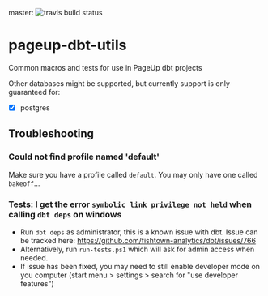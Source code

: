 master: ![travis build status](https://travis-ci.org/PageUpPeopleOrg/pageup-dbt-utils.svg?branch=master)

# pageup-dbt-utils
Common macros and tests for use in PageUp dbt projects

Other databases might be supported, but currently support is only guaranteed for:
 - [x] postgres


## Troubleshooting

### Could not find profile named 'default'

Make sure you have a profile called `default`. You may only have one called `bakeoff`...

### Tests: I get the error `symbolic link privilege not held` when calling `dbt deps` on windows

* Run `dbt deps` as administrator, this is a known issue with dbt.
 Issue can be tracked here:  https://github.com/fishtown-analytics/dbt/issues/766
* Alternatively, run `run-tests.ps1` which will ask for admin access when needed.
* If issue has been fixed, you may need to still enable developer mode on you computer (start menu > settings > search for "use developer features")

